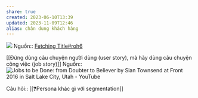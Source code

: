 ```yaml
---
share: true
created: 2023-06-10T13:39
updated: 2023-11-09T12:46
alias: chân dung khách hàng
---
```

![](https://miro.medium.com/v2/resize:fit:1400/format:webp/1*lwr2g0HvLOVr5IPVNoYxLg.png) 
Nguồn:: [Fetching Title#roh6](https://jtbd.info/replacing-the-user-story-with-the-job-story-af7cdee10c27)

[[Đừng dùng câu chuyện người dùng (user story), mà hãy dùng câu chuyện công việc (job story)]] 
Nguồn:: ![Jobs to be Done: from Doubter to Believer by Sian Townsend at Front 2016 in Salt Lake City, Utah - YouTube](https://youtu.be/VNTW_9mFM7k)

Câu hỏi:: [[❓Persona khác gì với segmentation]]